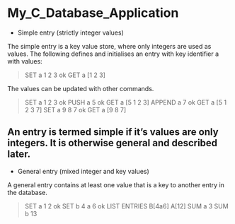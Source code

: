 # My_C_Database_Application

- Simple entry (strictly integer values)

The simple entry is a key value store, where only integers are used as values. The following defines and initialises an entry with key identifier a with values:
> SET a 1 2 3 ok
> GET a [1 2 3]

The values can be updated with other commands.
> SET a 1 2 3 ok
> PUSH a 5 ok
> GET a [5 1 2 3]
> APPEND a 7 ok
> GET a
[5 1 2 3 7]
> SET a 9 8 7 ok
> GET a [9 8 7]

## An entry is termed simple if it’s values are only integers. It is otherwise general and described later.

- General entry (mixed integer and key values)

A general entry contains at least one value that is a key to another entry in the database.
> SET a 1 2 ok
> SET b 4 a 6 ok
> LIST ENTRIES B[4a6] A[12]
> SUM a 3
> SUM b 13

